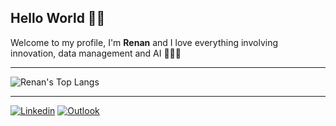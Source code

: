 ## Hello World 👋🏾

Welcome to my profile, I'm **Renan** and I love everything involving innovation, data management and AI 🙋🏾‍♂️

---

<!-- ![Renan's GitHub stats](https://github-readme-stats.vercel.app/api?username=renanss4&show_icons=true&theme=dark) -->

![Renan's Top Langs](https://github-readme-stats.vercel.app/api/top-langs/?username=renanss4&layout=compact&theme=dark)

---

<div text-align="center">
  
[![Linkedin](https://img.shields.io/badge/LinkedIn-0077B5?style=for-the-badge&logo=linkedin&logoColor=white)](https://www.linkedin.com/in/renan-silva04/)
[![Outlook](https://img.shields.io/badge/Microsoft_Outlook-0078D4?style=for-the-badge&logo=microsoft-outlook&logoColor=white)](mailto:renansantos.silva04@outlook.com)
  
</div>
